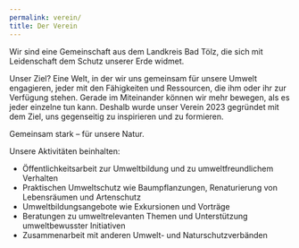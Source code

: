 ```yaml
---
permalink: verein/
title: Der Verein
---
```

Wir sind eine Gemeinschaft aus dem Landkreis Bad Tölz, die sich mit Leidenschaft dem Schutz unserer Erde widmet.

Unser Ziel? Eine Welt, in der wir uns gemeinsam für unsere Umwelt engagieren, jeder mit den Fähigkeiten und Ressourcen, die ihm oder ihr zur Verfügung stehen.
Gerade im Miteinander können wir mehr bewegen, als es jeder einzelne tun kann. Deshalb wurde unser Verein 2023 gegründet mit dem Ziel, uns gegenseitig zu inspirieren und zu formieren.

Gemeinsam stark – für unsere Natur.

Unsere Aktivitäten beinhalten:
- Öffentlichkeitsarbeit zur Umweltbildung und zu umweltfreundlichem Verhalten
- Praktischen Umweltschutz wie Baumpflanzungen, Renaturierung von
Lebensräumen und Artenschutz
- Umweltbildungsangebote wie Exkursionen und Vorträge
- Beratungen zu umweltrelevanten Themen und Unterstützung umweltbewusster
Initiativen
- Zusammenarbeit mit anderen Umwelt- und Naturschutzverbänden
